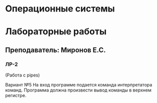 # Операционные системы

# Лабораторные работы
## Преподаватель: Миронов Е.С.
### ЛР-2
(Работа с pipes)

Вариант №5
На вход программе подается команда интерпретатора команд. Программа должна произвести вывод команды в верхнем регистре.


